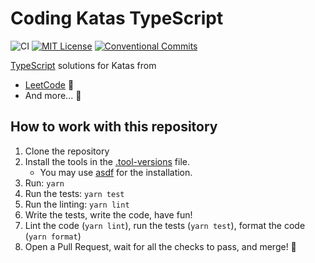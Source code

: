 # Coding Katas TypeScript

![CI](https://github.com/eliflores/coding-katas-typescript/workflows/CI/badge.svg)
[![MIT License](https://img.shields.io/badge/License-MIT-blue.svg)](LICENSE)
[![Conventional Commits](https://img.shields.io/badge/Conventional%20Commits-1.0.0-%23FE5196?logo=conventionalcommits&logoColor=white)](https://conventionalcommits.org)

[TypeScript](https://www.typescriptlang.org/) solutions for Katas from

- [LeetCode](https://leetcode.com/) 🧡
- And more... 🌈

## How to work with this repository

1. Clone the repository
2. Install the tools in the [.tool-versions](.tool-versions) file.
   - You may use [asdf](https://asdf-vm.com/) for the installation.
3. Run: `yarn`
4. Run the tests: `yarn test`
5. Run the linting: `yarn lint`
6. Write the tests, write the code, have fun!
7. Lint the code (`yarn lint`), run the tests (`yarn test`), format the code (`yarn format`)
8. Open a Pull Request, wait for all the checks to pass, and merge! :tada:
